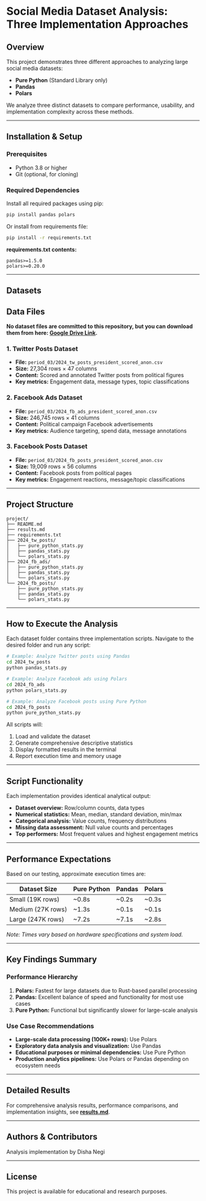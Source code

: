 # Social Media Dataset Analysis: Three Implementation Approaches

## Overview
This project demonstrates three different approaches to analyzing large social media datasets:
- **Pure Python** (Standard Library only)
- **Pandas** 
- **Polars**

We analyze three distinct datasets to compare performance, usability, and implementation complexity across these methods.

---

## Installation & Setup

### Prerequisites
- Python 3.8 or higher
- Git (optional, for cloning)

### Required Dependencies
Install all required packages using pip:

```bash
pip install pandas polars
```

Or install from requirements file:
```bash
pip install -r requirements.txt
```

**requirements.txt contents:**
```
pandas>=1.5.0
polars>=0.20.0
```

---

## Datasets

## Data Files
**No dataset files are committed to this repository, but you can download them from here: [Google Drive Link](https://drive.google.com/file/d/1Jq0fPb-tq76Ee_RtM58fT0_M3o-JDBwe/view?usp=sharing).**

### 1. Twitter Posts Dataset
- **File:** `period_03/2024_tw_posts_president_scored_anon.csv`
- **Size:** 27,304 rows × 47 columns
- **Content:** Scored and annotated Twitter posts from political figures
- **Key metrics:** Engagement data, message types, topic classifications

### 2. Facebook Ads Dataset
- **File:** `period_03/2024_fb_ads_president_scored_anon.csv`
- **Size:** 246,745 rows × 41 columns
- **Content:** Political campaign Facebook advertisements
- **Key metrics:** Audience targeting, spend data, message annotations

### 3. Facebook Posts Dataset
- **File:** `period_03/2024_fb_posts_president_scored_anon.csv`
- **Size:** 19,009 rows × 56 columns
- **Content:** Facebook posts from political pages
- **Key metrics:** Engagement reactions, message/topic classifications

---

## Project Structure

```
project/
├── README.md
├── results.md
├── requirements.txt
├── 2024_tw_posts/
│   ├── pure_python_stats.py
│   ├── pandas_stats.py
│   └── polars_stats.py
├── 2024_fb_ads/
│   ├── pure_python_stats.py
│   ├── pandas_stats.py
│   └── polars_stats.py
└── 2024_fb_posts/
    ├── pure_python_stats.py
    ├── pandas_stats.py
    └── polars_stats.py
```

---

## How to Execute the Analysis

Each dataset folder contains three implementation scripts. Navigate to the desired folder and run any script:

```bash
# Example: Analyze Twitter posts using Pandas
cd 2024_tw_posts
python pandas_stats.py

# Example: Analyze Facebook ads using Polars
cd 2024_fb_ads
python polars_stats.py

# Example: Analyze Facebook posts using Pure Python
cd 2024_fb_posts
python pure_python_stats.py
```

All scripts will:
1. Load and validate the dataset
2. Generate comprehensive descriptive statistics
3. Display formatted results in the terminal
4. Report execution time and memory usage

---

## Script Functionality

Each implementation provides identical analytical output:
- **Dataset overview:** Row/column counts, data types
- **Numerical statistics:** Mean, median, standard deviation, min/max
- **Categorical analysis:** Value counts, frequency distributions
- **Missing data assessment:** Null value counts and percentages
- **Top performers:** Most frequent values and highest engagement metrics

---

## Performance Expectations

Based on our testing, approximate execution times are:

| Dataset Size | Pure Python | Pandas | Polars |
|-------------|-------------|---------|---------|
| Small (19K rows) | ~0.8s | ~0.2s | ~0.3s |
| Medium (27K rows) | ~1.3s | ~0.1s | ~0.1s |
| Large (247K rows) | ~7.2s | ~7.1s | ~2.8s |

*Note: Times vary based on hardware specifications and system load.*

---

## Key Findings Summary

### Performance Hierarchy
1. **Polars:** Fastest for large datasets due to Rust-based parallel processing
2. **Pandas:** Excellent balance of speed and functionality for most use cases
3. **Pure Python:** Functional but significantly slower for large-scale analysis

### Use Case Recommendations
- **Large-scale data processing (100K+ rows):** Use Polars
- **Exploratory data analysis and visualization:** Use Pandas
- **Educational purposes or minimal dependencies:** Use Pure Python
- **Production analytics pipelines:** Use Polars or Pandas depending on ecosystem needs

---

## Detailed Results

For comprehensive analysis results, performance comparisons, and implementation insights, see **[results.md](results.md)**.

---

## Authors & Contributors
Analysis implementation by Disha Negi

---

## License
This project is available for educational and research purposes.